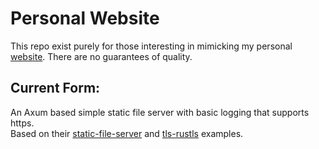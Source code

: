 # Personal Website
This repo exist purely for those interesting
in mimicking my personal [website](https://cann.page).
There are no guarantees of quality.

## Current Form:
An Axum based simple static file server with basic logging that supports https. <br>
Based on their [static-file-server](https://github.com/tokio-rs/axum/blob/main/examples/static-file-server/src/main.rs)
and [tls-rustls](https://github.com/tokio-rs/axum/blob/main/examples/tls-rustls/src/main.rs) examples.
